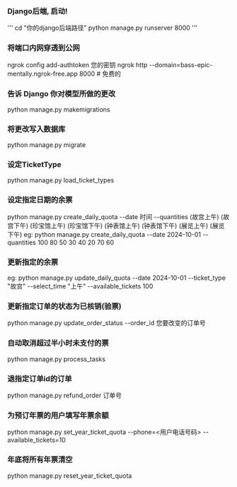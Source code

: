 ### Django后端, 启动!
'''
cd "你的django后端路径"
python manage.py runserver 8000
'''
### 将端口内网穿透到公网
ngrok config add-authtoken 您的密钥
ngrok http --domain=bass-epic-mentally.ngrok-free.app 8000  # 免费的

### 告诉 Django 你对模型所做的更改
python manage.py makemigrations 

### 将更改写入数据库
python manage.py migrate

### 设定TicketType
python manage.py load_ticket_types

### 设定指定日期的余票
python manage.py create_daily_quota --date 时间 --quantities (故宫上午) (故宫下午) (珍宝馆上午) (珍宝馆下午) (钟表馆上午) (钟表馆下午) (展览上午) (展览下午)
eg: 
python manage.py create_daily_quota --date 2024-10-01 --quantities 100 80 50 30 40 20 70 60

###  更新指定的余票
eg: 
python manage.py update_daily_quota --date 2024-10-01 --ticket_type "故宫" --select_time "上午" --available_tickets 100

### 更新指定订单的状态为已核销(验票)
python manage.py update_order_status --order_id 您要改变的订单号

### 自动取消超过半小时未支付的票
python manage.py process_tasks

###  退指定订单id的订单
python manage.py refund_order 订单号

### 为预订年票的用户填写年票余额
python manage.py set_year_ticket_quota --phone=<用户电话号码> --available_tickets=10

### 年底将所有年票清空
python manage.py reset_year_ticket_quota
